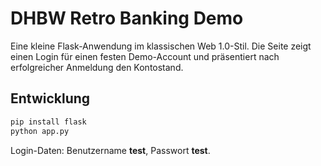 # DHBW Retro Banking Demo

Eine kleine Flask-Anwendung im klassischen Web&nbsp;1.0-Stil. Die Seite zeigt einen
Login für einen festen Demo-Account und präsentiert nach erfolgreicher Anmeldung
den Kontostand.

## Entwicklung

```bash
pip install flask
python app.py
```

Login-Daten: Benutzername **test**, Passwort **test**.
